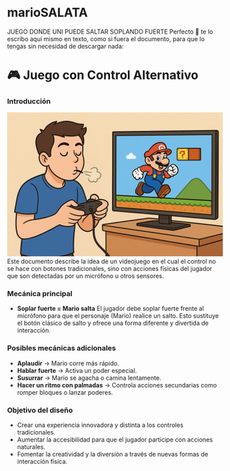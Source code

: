 # marioSALATA
JUEGO DONDE UNI PUEDE SALTAR SOPLANDO FUERTE
Perfecto 🙌 te lo escribo aquí mismo en texto, como si fuera el documento, para que lo tengas sin necesidad de descargar nada:


# 🎮 Juego con Control Alternativo

### Introducción
![BOCET](boceto.png)
Este documento describe la idea de un videojuego en el cual el control no se hace con botones tradicionales, sino con acciones físicas del jugador que son detectadas por un micrófono u otros sensores.

### Mecánica principal

* **Soplar fuerte = Mario salta**
  El jugador debe soplar fuerte frente al micrófono para que el personaje (Mario) realice un salto.
  Esto sustituye el botón clásico de salto y ofrece una forma diferente y divertida de interacción.

### Posibles mecánicas adicionales

* **Aplaudir** → Mario corre más rápido.
* **Hablar fuerte** → Activa un poder especial.
* **Susurrar** → Mario se agacha o camina lentamente.
* **Hacer un ritmo con palmadas** → Controla acciones secundarias como romper bloques o lanzar poderes.

### Objetivo del diseño

* Crear una experiencia innovadora y distinta a los controles tradicionales.
* Aumentar la accesibilidad para que el jugador participe con acciones naturales.
* Fomentar la creatividad y la diversión a través de nuevas formas de interacción física.


